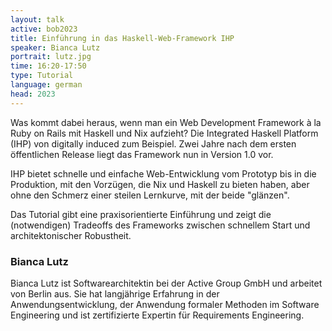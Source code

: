 ```yaml
---
layout: talk
active: bob2023
title: Einführung in das Haskell-Web-Framework IHP
speaker: Bianca Lutz
portrait: lutz.jpg
time: 16:20-17:50
type: Tutorial
language: german
head: 2023
---
```


Was kommt dabei heraus, wenn man ein Web Development Framework à la
Ruby on Rails mit Haskell und Nix aufzieht? Die Integrated Haskell
Platform (IHP) von digitally induced zum Beispiel. Zwei Jahre nach dem
ersten öffentlichen Release liegt das Framework nun in Version 1.0
vor. 

IHP bietet schnelle und einfache Web-Entwicklung vom Prototyp bis in
die Produktion, mit den Vorzügen, die Nix und Haskell zu bieten haben,
aber ohne den Schmerz einer steilen Lernkurve, mit der beide
"glänzen".

Das Tutorial gibt eine praxisorientierte Einführung und zeigt die
(notwendigen) Tradeoffs des Frameworks zwischen schnellem Start und
architektonischer Robustheit.

### Bianca Lutz

Bianca Lutz ist Softwarearchitektin bei der Active Group GmbH und
arbeitet von Berlin aus. Sie hat langjährige Erfahrung in der
Anwendungsentwicklung, der Anwendung formaler Methoden im Software
Engineering und ist zertifizierte Expertin für Requirements
Engineering.
